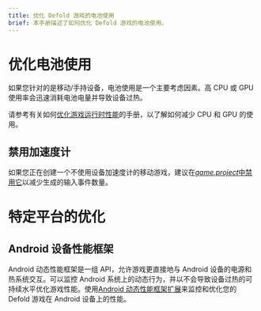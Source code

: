 ```yaml
---
title: 优化 Defold 游戏的电池使用
brief: 本手册描述了如何优化 Defold 游戏的电池使用。
---
```


# 优化电池使用
如果您针对的是移动/手持设备，电池使用是一个主要考虑因素。高 CPU 或 GPU 使用率会迅速消耗电池电量并导致设备过热。

请参考有关如何[优化游戏运行时性能](/manuals/optimization-speed)的手册，以了解如何减少 CPU 和 GPU 的使用。

## 禁用加速度计
如果您正在创建一个不使用设备加速度计的移动游戏，建议在[*game.project*中禁用它](/manuals/project-settings/#use-accelerometer)以减少生成的输入事件数量。

# 特定平台的优化

## Android 设备性能框架

Android 动态性能框架是一组 API，允许游戏更直接地与 Android 设备的电源和热系统交互。可以监控 Android 系统上的动态行为，并以不会导致设备过热的可持续水平优化游戏性能。使用[Android 动态性能框架扩展](https://defold.com/extension-adpf/)来监控和优化您的 Defold 游戏在 Android 设备上的性能。